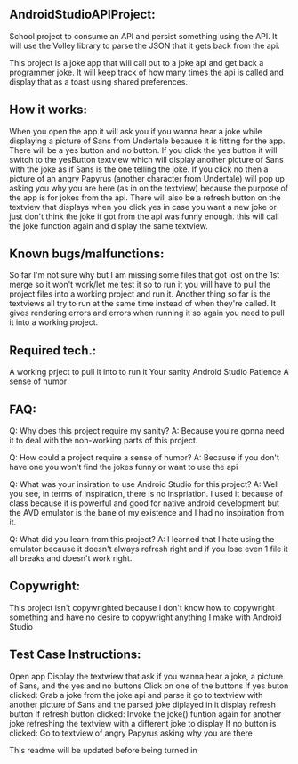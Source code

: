 ## AndroidStudioAPIProject:
School project to consume an API and persist something using the API.  It will use the Volley library to parse the JSON that it gets back from the api.

This project is a joke app that will call out to a joke api and get back a programmer joke.
It will keep track of how many times the api is called and display that as a toast using shared preferences.

## How it works:
When you open the app it will ask you if you wanna hear a joke while displaying a picture of Sans from Undertale because it is fitting for the app.
There will be a yes button and no button.  If you click the yes button it will switch to the yesButton textview which will display another picture of Sans with
the joke as if Sans is the one telling the joke.
If you click no then a picture of an angry Papyrus (another character from Undertale) will pop up asking you why you are here (as in on the textview) 
because the purpose of the app is for jokes from the api.
There will also be a refresh button on the textview that displays when you click yes in case you want a new joke or just don't think the joke it got from the api
was funny enough. this will call the joke function again and display the same textview.

## Known bugs/malfunctions:
So far I'm not sure why but I am missing some files that got lost on the 1st merge so it won't work/let me test it so to run it you will have to pull 
the project files into a working project and run it.
Another thing so far is the textviews all try to run at the same time instead of when they're called.
It gives rendering errors and errors when running it so again you need to pull it into a working project.

## Required tech.:
A working prject to pull it into to run it
Your sanity
Android Studio
Patience
A sense of humor 

## FAQ:
Q: Why does this project require my sanity?
A: Because you're gonna need it to deal with the non-working parts of this project.

Q: How could a project require a sense of humor?
A: Because if you don't have one you won't find the jokes funny or want to use the api

Q: What was your insiration to use Android Studio for this project?
A: Well you see, in terms of inspiration, there is no inspriation.  I used it because of class because it is powerful and good for native android development
but the AVD emulator is the bane of my existence and I had no inspiration from it.

Q: What did you learn from this project?
A: I learned that I hate using the emulator because it doesn't always refresh right and if you lose even 1 file it all breaks and doesn't work right.

## Copywright:
This project isn't copywrighted because I don't know how to copywright something and have no desire to copywright anything I make with Android Studio

## Test Case Instructions:
Open app
Display the textwiew that ask if you wanna hear a joke, a picture of Sans, and the yes and no buttons
Click on one of the buttons
If yes buton clicked:
Grab a joke from the joke api and parse it
go to textview with another picture of Sans and the parsed joke diplayed in it
display refresh button
If refresh button clicked:
Invoke the joke() funtion again for another joke refreshing the textview with a different joke to display
If no button is clicked:
Go to textview of angry Papyrus asking why you are there 

This readme will be updated before being turned in

